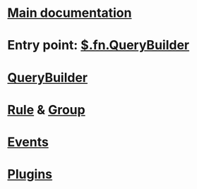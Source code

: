 # <i class="bi-house-fill"></i> [Main documentation](..)

# Entry point: [$.fn.QueryBuilder](external-_jQuery.fn_.html)

# [QueryBuilder](QueryBuilder.html)

# [Rule](Rule.html) & [Group](Group.html)

# [Events](list_event.html)

# [Plugins](module-plugins.html)
